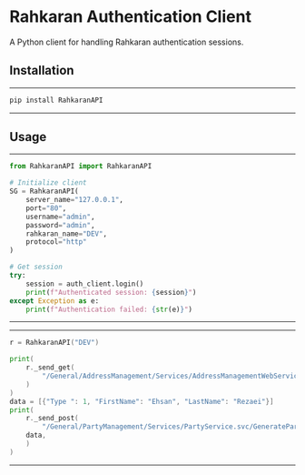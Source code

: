
# Rahkaran Authentication Client

A Python client for handling Rahkaran authentication sessions.

## Installation

---
```bash
pip install RahkaranAPI
```
---

## Usage

---
```python
from RahkaranAPI import RahkaranAPI

# Initialize client
SG = RahkaranAPI(
    server_name="127.0.0.1",
    port="80",
    username="admin",
    password="admin",
    rahkaran_name="DEV",
    protocol="http"
)

# Get session
try:
    session = auth_client.login()
    print(f"Authenticated session: {session}")
except Exception as e:
    print(f"Authentication failed: {str(e)}")
```
---

---
```go
r = RahkaranAPI("DEV")

print(
    r._send_get(
        "/General/AddressManagement/Services/AddressManagementWebService.svc/GetRegionalDivisionList"
    )
)
data = [{"Type ": 1, "FirstName": "Ehsan", "LastName": "Rezaei"}]
print(
    r._send_post(
        "/General/PartyManagement/Services/PartyService.svc/GenerateParty",
    data,
    )
)

```
---

